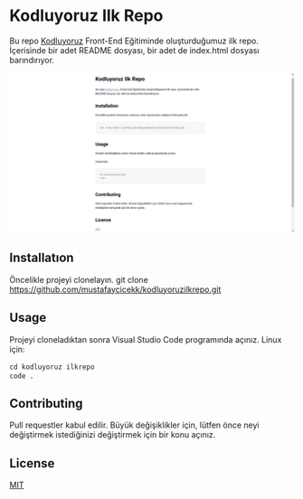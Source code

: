 # Kodluyoruz Ilk Repo
Bu repo [Kodluyoruz](https://kodluyoruz.org) Front-End Eğitiminde oluşturduğumuz ilk repo. İçerisinde bir adet README dosyası, bir adet de index.html dosyası barındırıyor. 

![repo](https://raw.githubusercontent.com/Kodluyoruz/taskforce/main/git/odev1/figures/markdown.png)

## Installatıon
Öncelikle projeyi clonelayın.
git clone https://github.com/mustafaycicekk/kodluyoruzilkrepo.git
## Usage
Projeyi cloneladıktan sonra Visual Studio Code programında açınız.
Linux için:
```
cd kodluyoruz ilkrepo
code .
```
## Contributing
Pull requestler kabul edilir. Büyük değişiklikler için, lütfen önce neyi değiştirmek istediğinizi değiştirmek için bir konu açınız.
## License
[MIT](https://github.com/mustafaycicekk/kodluyoruzilkrepo/blob/main/LICENSE)
